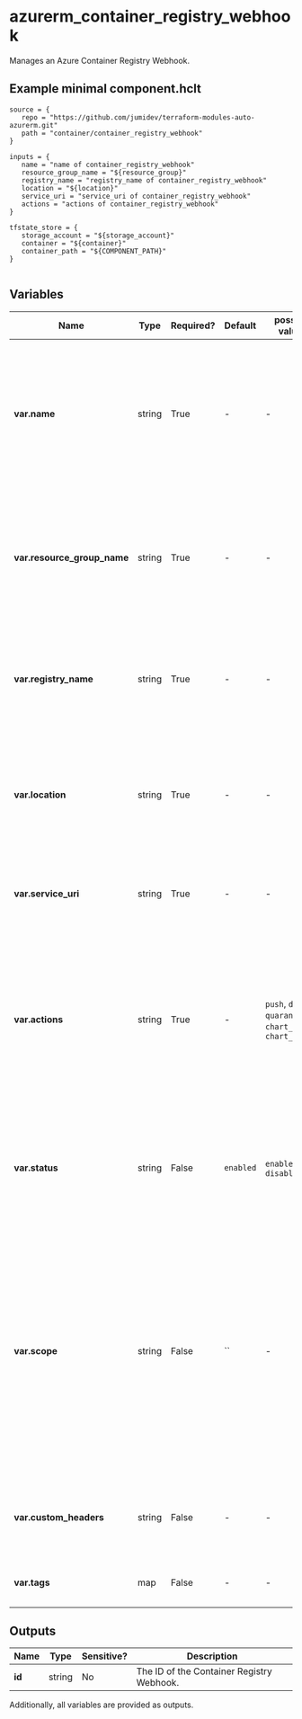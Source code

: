 # azurerm_container_registry_webhook

Manages an Azure Container Registry Webhook.

## Example minimal component.hclt

```hcl
source = {
   repo = "https://github.com/jumidev/terraform-modules-auto-azurerm.git" 
   path = "container/container_registry_webhook" 
}

inputs = {
   name = "name of container_registry_webhook" 
   resource_group_name = "${resource_group}" 
   registry_name = "registry_name of container_registry_webhook" 
   location = "${location}" 
   service_uri = "service_uri of container_registry_webhook" 
   actions = "actions of container_registry_webhook" 
}

tfstate_store = {
   storage_account = "${storage_account}" 
   container = "${container}" 
   container_path = "${COMPONENT_PATH}" 
}


```

## Variables

| Name | Type | Required? |  Default  |  possible values |  Description |
| ---- | ---- | --------- |  ----------- | ----------- | ----------- |
| **var.name** | string | True | -  |  -  |  Specifies the name of the Container Registry Webhook. Only Alphanumeric characters allowed. Changing this forces a new resource to be created. | 
| **var.resource_group_name** | string | True | -  |  -  |  The name of the resource group in which to create the Container Registry Webhook. Changing this forces a new resource to be created. | 
| **var.registry_name** | string | True | -  |  -  |  The Name of Container registry this Webhook belongs to. Changing this forces a new resource to be created. | 
| **var.location** | string | True | -  |  -  |  Specifies the supported Azure location where the resource exists. Changing this forces a new resource to be created. | 
| **var.service_uri** | string | True | -  |  -  |  Specifies the service URI for the Webhook to post notifications. | 
| **var.actions** | string | True | -  |  `push`, `delete`, `quarantine`, `chart_push`, `chart_delete`  |  A list of actions that trigger the Webhook to post notifications. At least one action needs to be specified. Valid values are: `push`, `delete`, `quarantine`, `chart_push`, `chart_delete` | 
| **var.status** | string | False | `enabled`  |  `enabled`, `disabled`  |  Specifies if this Webhook triggers notifications or not. Valid values: `enabled` and `disabled`. Default is `enabled`. | 
| **var.scope** | string | False | ``  |  -  |  Specifies the scope of repositories that can trigger an event. For example, `foo:*` means events for all tags under repository `foo`. `foo:bar` means events for 'foo:bar' only. `foo` is equivalent to `foo:latest`. Empty means all events. Defaults to `""`. | 
| **var.custom_headers** | string | False | -  |  -  |  Custom headers that will be added to the webhook notifications request. | 
| **var.tags** | map | False | -  |  -  |  A mapping of tags to assign to the resource. | 



## Outputs

| Name | Type | Sensitive? | Description |
| ---- | ---- | --------- | --------- |
| **id** | string | No  | The ID of the Container Registry Webhook. | 

Additionally, all variables are provided as outputs.
